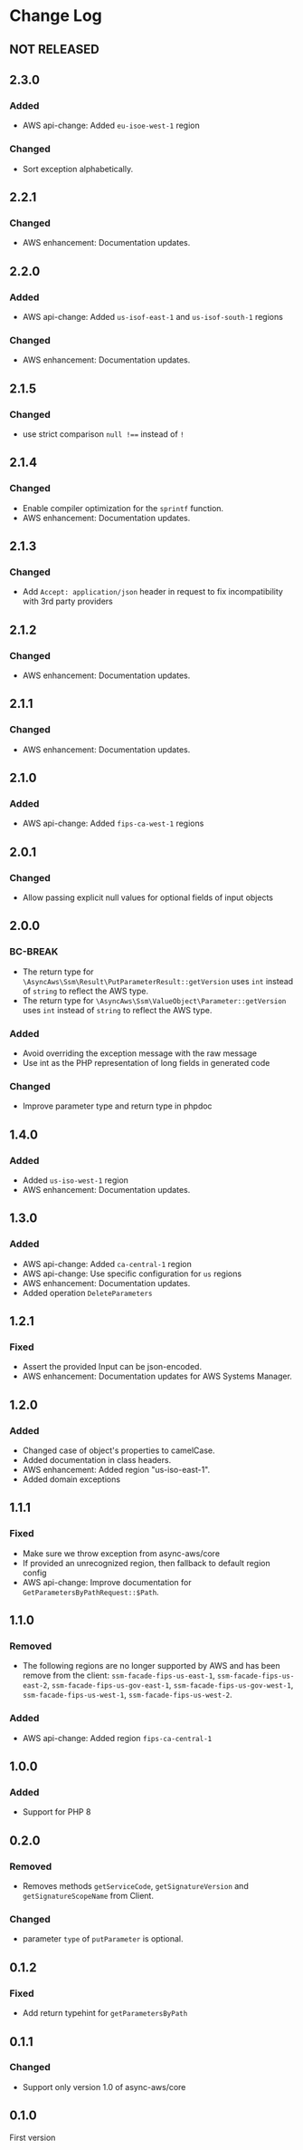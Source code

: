 # Change Log

## NOT RELEASED

## 2.3.0

### Added

- AWS api-change: Added `eu-isoe-west-1` region

### Changed

- Sort exception alphabetically.

## 2.2.1

### Changed

- AWS enhancement: Documentation updates.

## 2.2.0

### Added

- AWS api-change: Added `us-isof-east-1`  and `us-isof-south-1` regions

### Changed

- AWS enhancement: Documentation updates.

## 2.1.5

### Changed

- use strict comparison `null !==` instead of `!`

## 2.1.4

### Changed

- Enable compiler optimization for the `sprintf` function.
- AWS enhancement: Documentation updates.

## 2.1.3

### Changed

- Add `Accept: application/json` header in request to fix incompatibility with 3rd party providers

## 2.1.2

### Changed

- AWS enhancement: Documentation updates.

## 2.1.1

### Changed

- AWS enhancement: Documentation updates.

## 2.1.0

### Added

- AWS api-change: Added `fips-ca-west-1` regions

## 2.0.1

### Changed

- Allow passing explicit null values for optional fields of input objects

## 2.0.0

### BC-BREAK

- The return type for `\AsyncAws\Ssm\Result\PutParameterResult::getVersion` uses `int` instead of `string` to reflect the AWS type.
- The return type for `\AsyncAws\Ssm\ValueObject\Parameter::getVersion` uses `int` instead of `string` to reflect the AWS type.

### Added

- Avoid overriding the exception message with the raw message
- Use int as the PHP representation of long fields in generated code

### Changed

- Improve parameter type and return type in phpdoc

## 1.4.0

### Added

- Added `us-iso-west-1` region
- AWS enhancement: Documentation updates.

## 1.3.0

### Added

- AWS api-change: Added `ca-central-1` region
- AWS api-change: Use specific configuration for `us` regions
- AWS enhancement: Documentation updates.
- Added operation `DeleteParameters`

## 1.2.1

### Fixed

- Assert the provided Input can be json-encoded.
- AWS enhancement: Documentation updates for AWS Systems Manager.

## 1.2.0

### Added

- Changed case of object's properties to camelCase.
- Added documentation in class headers.
- AWS enhancement: Added region "us-iso-east-1".
- Added domain exceptions

## 1.1.1

### Fixed

- Make sure we throw exception from async-aws/core
- If provided an unrecognized region, then fallback to default region config
- AWS api-change: Improve documentation for `GetParametersByPathRequest::$Path`.

## 1.1.0

### Removed

- The following regions are no longer supported by AWS and has been remove from
  the client: `ssm-facade-fips-us-east-1`, `ssm-facade-fips-us-east-2`, `ssm-facade-fips-us-gov-east-1`,
  `ssm-facade-fips-us-gov-west-1`, `ssm-facade-fips-us-west-1`, `ssm-facade-fips-us-west-2`.

### Added

- AWS api-change: Added region `fips-ca-central-1`

## 1.0.0

### Added

- Support for PHP 8

## 0.2.0

### Removed

- Removes methods `getServiceCode`, `getSignatureVersion` and `getSignatureScopeName` from Client.

### Changed

- parameter `type` of `putParameter` is optional.

## 0.1.2

### Fixed

- Add return typehint for `getParametersByPath`

## 0.1.1

### Changed

- Support only version 1.0 of async-aws/core

## 0.1.0

First version
